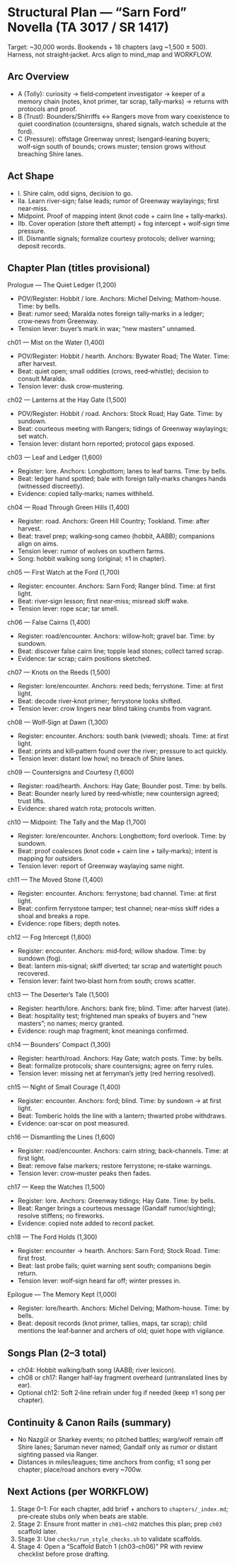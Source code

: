 # Structural Plan — “Sarn Ford” Novella (TA 3017 / SR 1417)

Target: ~30,000 words. Bookends + 18 chapters (avg ~1,500 ± 500). Harness, not straight‑jacket. Arcs align to mind_map and WORKFLOW.

## Arc Overview
- A (Tolly): curiosity → field‑competent investigator → keeper of a memory chain (notes, knot primer, tar scrap, tally‑marks) → returns with protocols and proof.
- B (Trust): Bounders/Shirriffs ↔ Rangers move from wary coexistence to quiet coordination (countersigns, shared signals, watch schedule at the ford).
- C (Pressure): offstage Greenway unrest; Isengard‑leaning buyers; wolf‑sign south of bounds; crows muster; tension grows without breaching Shire lanes.

## Act Shape
- I. Shire calm, odd signs, decision to go.
- IIa. Learn river‑sign; false leads; rumor of Greenway waylayings; first near‑miss.
- Midpoint. Proof of mapping intent (knot code + cairn line + tally‑marks).
- IIb. Cover operation (store theft attempt) + fog intercept + wolf‑sign time pressure.
- III. Dismantle signals; formalize courtesy protocols; deliver warning; deposit records.

## Chapter Plan (titles provisional)

Prologue — The Quiet Ledger (1,200)
- POV/Register: Hobbit / lore. Anchors: Michel Delving; Mathom-house. Time: by bells.
- Beat: rumor seed; Maralda notes foreign tally‑marks in a ledger; crow‑news from Greenway.
- Tension lever: buyer’s mark in wax; “new masters” unnamed.

ch01 — Mist on the Water (1,400)
- POV/Register: Hobbit / hearth. Anchors: Bywater Road; The Water. Time: after harvest.
- Beat: quiet open; small oddities (crows, reed‑whistle); decision to consult Maralda.
- Tension lever: dusk crow‑mustering.

ch02 — Lanterns at the Hay Gate (1,500)
- POV/Register: Hobbit / road. Anchors: Stock Road; Hay Gate. Time: by sundown.
- Beat: courteous meeting with Rangers; tidings of Greenway waylayings; set watch.
- Tension lever: distant horn reported; protocol gaps exposed.

ch03 — Leaf and Ledger (1,600)
- Register: lore. Anchors: Longbottom; lanes to leaf barns. Time: by bells.
- Beat: ledger hand spotted; bale with foreign tally‑marks changes hands (witnessed discreetly).
- Evidence: copied tally‑marks; names withheld.

ch04 — Road Through Green Hills (1,400)
- Register: road. Anchors: Green Hill Country; Tookland. Time: after harvest.
- Beat: travel prep; walking‑song cameo (hobbit, AABB); companions align on aims.
- Tension lever: rumor of wolves on southern farms.
- Song: hobbit walking song (original; ≤1 in chapter).

ch05 — First Watch at the Ford (1,700)
- Register: encounter. Anchors: Sarn Ford; Ranger blind. Time: at first light.
- Beat: river‑sign lesson; first near‑miss; misread skiff wake.
- Tension lever: rope scar; tar smell.

ch06 — False Cairns (1,400)
- Register: road/encounter. Anchors: willow‑holt; gravel bar. Time: by sundown.
- Beat: discover false cairn line; topple lead stones; collect tarred scrap.
- Evidence: tar scrap; cairn positions sketched.

ch07 — Knots on the Reeds (1,500)
- Register: lore/encounter. Anchors: reed beds; ferrystone. Time: at first light.
- Beat: decode river‑knot primer; ferrystone looks shifted.
- Tension lever: crow lingers near blind taking crumbs from vagrant.

ch08 — Wolf‑Sign at Dawn (1,300)
- Register: encounter. Anchors: south bank (viewed); shoals. Time: at first light.
- Beat: prints and kill‑pattern found over the river; pressure to act quickly.
- Tension lever: distant low howl; no breach of Shire lanes.

ch09 — Countersigns and Courtesy (1,600)
- Register: road/hearth. Anchors: Hay Gate; Bounder post. Time: by bells.
- Beat: Bounder nearly lured by reed‑whistle; new countersign agreed; trust lifts.
- Evidence: shared watch rota; protocols written.

ch10 — Midpoint: The Tally and the Map (1,700)
- Register: lore/encounter. Anchors: Longbottom; ford overlook. Time: by sundown.
- Beat: proof coalesces (knot code + cairn line + tally‑marks); intent is mapping for outsiders.
- Tension lever: report of Greenway waylaying same night.

ch11 — The Moved Stone (1,400)
- Register: encounter. Anchors: ferrystone; bad channel. Time: at first light.
- Beat: confirm ferrystone tamper; test channel; near‑miss skiff rides a shoal and breaks a rope.
- Evidence: rope fibers; depth notes.

ch12 — Fog Intercept (1,800)
- Register: encounter. Anchors: mid‑ford; willow shadow. Time: by sundown (fog).
- Beat: lantern mis‑signal; skiff diverted; tar scrap and watertight pouch recovered.
- Tension lever: faint two‑blast horn from south; crows scatter.

ch13 — The Deserter’s Tale (1,500)
- Register: hearth/lore. Anchors: bank fire; blind. Time: after harvest (late).
- Beat: hospitality test; frightened man speaks of buyers and “new masters”; no names; mercy granted.
- Evidence: rough map fragment; knot meanings confirmed.

ch14 — Bounders’ Compact (1,300)
- Register: hearth/road. Anchors: Hay Gate; watch posts. Time: by bells.
- Beat: formalize protocols; share countersigns; agree on ferry rules.
- Tension lever: missing net at ferryman’s jetty (red herring resolved).

ch15 — Night of Small Courage (1,400)
- Register: encounter. Anchors: ford; blind. Time: by sundown → at first light.
- Beat: Tomberic holds the line with a lantern; thwarted probe withdraws.
- Evidence: oar‑scar on post measured.

ch16 — Dismantling the Lines (1,600)
- Register: road/encounter. Anchors: cairn string; back‑channels. Time: at first light.
- Beat: remove false markers; restore ferrystone; re‑stake warnings.
- Tension lever: crow‑muster peaks then fades.

ch17 — Keep the Watches (1,500)
- Register: lore. Anchors: Greenway tidings; Hay Gate. Time: by bells.
- Beat: Ranger brings a courteous message (Gandalf rumor/sighting); resolve stiffens; no fireworks.
- Evidence: copied note added to record packet.

ch18 — The Ford Holds (1,300)
- Register: encounter → hearth. Anchors: Sarn Ford; Stock Road. Time: first frost.
- Beat: last probe fails; quiet warning sent south; companions begin return.
- Tension lever: wolf‑sign heard far off; winter presses in.

Epilogue — The Memory Kept (1,000)
- Register: lore/hearth. Anchors: Michel Delving; Mathom-house. Time: by bells.
- Beat: deposit records (knot primer, tallies, maps, tar scrap); child mentions the leaf‑banner and archers of old; quiet hope with vigilance.

## Songs Plan (2–3 total)
- ch04: Hobbit walking/bath song (AABB; river lexicon).
- ch08 or ch17: Ranger half‑lay fragment overheard (untranslated lines by ear).
- Optional ch12: Soft 2‑line refrain under fog if needed (keep ≤1 song per chapter).

## Continuity & Canon Rails (summary)
- No Nazgûl or Sharkey events; no pitched battles; warg/wolf remain off Shire lanes; Saruman never named; Gandalf only as rumor or distant sighting passed via Ranger.
- Distances in miles/leagues; time anchors from config; ≤1 song per chapter; place/road anchors every ~700w.

## Next Actions (per WORKFLOW)
1) Stage 0–1: For each chapter, add brief + anchors to `chapters/_index.md`; pre‑create stubs only when beats are stable.
2) Stage 2: Ensure front matter in `ch01–ch02` matches this plan; prep `ch03` scaffold later.
3) Stage 3: Use `checks/run_style_checks.sh` to validate scaffolds.
4) Stage 4: Open a “Scaffold Batch 1 (ch03–ch06)” PR with review checklist before prose drafting.
